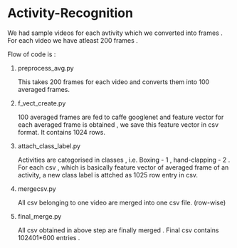 # Activity-Recognition

We had sample videos for each avtivity which we converted into frames . For each video we have atleast 200 frames .

Flow of code is :

1. preprocess_avg.py
   
   This takes 200 frames for each video and converts them into 100 averaged frames.


2. f_vect_create.py

   100 averaged frames are fed to caffe googlenet and feature vector for each averaged frame is obtained , we save this feature vector in csv format.
   It contains 1024 rows.


3. attach_class_label.py
  
   Activities are categorised in classes , i.e. Boxing - 1 , hand-clapping - 2 . For each csv , which is basically feature vector of averaged frame of an activity,
   a new class label is attched as 1025 row entry in csv.

4. mergecsv.py
  
    All csv belonging to one video are merged into one csv file. (row-wise)

5. final_merge.py

    All csv obtained in above step are finally merged . Final csv contains 102401*600 entries .


